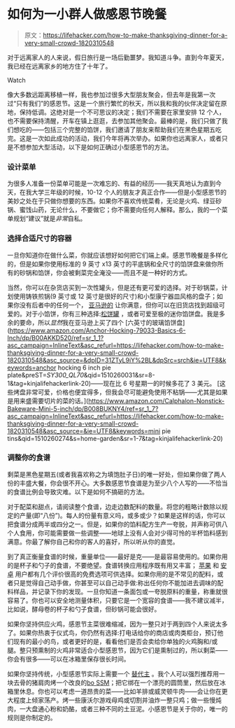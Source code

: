 # 如何为一小群人做感恩节晚餐

> 原文：<https://lifehacker.com/how-to-make-thanksgiving-dinner-for-a-very-small-crowd-1820310548>

对于远离家人的人来说，假日旅行是一场后勤噩梦。我知道斗争。直到今年夏天，我已经在远离家乡的地方住了十年了。

Watch

像大多数远距离移植一样，我也参加过很多大型朋友聚会，但去年是我第一次过“只有我们”的感恩节。这是一个旅行繁忙的秋天，所以我和我的伙伴决定留在原地，保持低调。这绝对是一个不可思议的决定；我们不需要在家里安排 12 个人，也不需要保持清醒，开车在镇上逛逛，去参加其他聚会。最棒的是，我们只做了我们想吃的——包括三个完整的馅饼，我们邀请了朋友来帮助我们在黑色星期五吃完。这是一次如此成功的活动，我们今年将再次举办。如果你也远离家人，或者只是不想参加大型活动，以下是如何正确过小型感恩节的方法。

### 设计菜单

为很多人准备一份菜单可能是一次难忘的、有益的经历——我天真地认为直到今天，在我大学三年级的时候，10-12 个人的朋友才真正合作——但是小型感恩节的美妙之处在于只做你想要的东西。如果你不喜欢传统菜肴，无论是火鸡、绿豆砂锅、蜜饯山药，无论什么，不要做它；你不需要向任何人解释。那么，我的一个菜单规划“建议”就是*非常*自私。

### 选择合适尺寸的容器

一旦你知道你在做什么菜，你就应该想好如何把它们端上桌。感恩节晚餐是多样化的，但是如果你使用标准的 9 英寸 x13 英寸的平底锅和全尺寸的馅饼盘来做你所有的砂锅和馅饼，你会被剩菜完全淹没——而且不是一种好的方式。

当然，你可以在杂货店买到一次性罐头，但是还有更可爱的选择。对于砂锅菜，计划使用铸铁煎锅(9 英寸或 12 英寸是很好的尺寸)和小型康宁器皿风格的盘子；如果你没有后者中的任何一个， [亚马逊的](https://www.amazon.com/Corningware-French-White-Casserole-1-5-Quart/dp/B009CVV4D0/ref=sr_1_17?asc_campaign=InlineText&asc_refurl=https://lifehacker.com/how-to-make-thanksgiving-dinner-for-a-very-small-crowd-1820310548&asc_source=&ie=UTF8&keywords=corningware&qid=1510260338&s=home-garden&sr=1-17&tag=kinjalifehackerlink-20) 让你满意，但你可以在旧货店找到超级可爱的。对于小馅饼，你有三种选择:[松饼罐](http://sweets.seriouseats.com/2013/11/how-to-make-mini-pies.html) ，或者可爱至极的迷你馅饼盘。我是多余的要命，所以*显然*我在亚马逊上买了四个 [六英寸的玻璃馅饼盘](https://www.amazon.com/Anchor-Hocking-79033-Basics-6-Inch/dp/B00AKKD520/ref=sr_1_1?asc_campaign=InlineText&asc_refurl=https://lifehacker.com/how-to-make-thanksgiving-dinner-for-a-very-small-crowd-1820310548&asc_source=&dpID=31ZTyL9iY%2BL&dpSrc=srch&ie=UTF8&keywords=anchor hocking 6 inch pie plate&preST=_SY300_QL70_&qid=1510260031&sr=8-1&tag=kinjalifehackerlink-20)——现在比 6 号星期一的时候多花了 3 美元。 [这些烤盘非常可爱，价格也便宜得多，但我会尽可能避免使用不粘锅——尤其是如果是用来盛需要切片的菜的话。](https://www.amazon.com/Calphalon-Nonstick-Bakeware-Mini-5-inch/dp/B008BUKNY4/ref=sr_1_7?asc_campaign=InlineText&asc_refurl=https://lifehacker.com/how-to-make-thanksgiving-dinner-for-a-very-small-crowd-1820310548&asc_source=&ie=UTF8&keywords=mini pie tins&qid=1510260274&s=home-garden&sr=1-7&tag=kinjalifehackerlink-20)

### 调整你的食谱

剩菜是黑色星期五(或者我喜欢称之为填饱肚子日)的唯一好处，但如果你做了两人份的丰盛大餐，你会很不开心。大多数感恩节食谱是为至少八个人写的——不恰当的食谱比例会导致灾难。以下是如何不搞砸的方法。

对于配菜和甜点，请阅读整个食谱，边走边数配料的数量。将您的粗略计数除以规定的产量(即“八份”)。每人的份量有意义吗，或多或少？如果是这样的话，你可以把食谱分成两半或四分之一。但是，如果你的馅料配方生产一夸脱，并声称可供八个人食用，你可能需要做一些调整——地球上没有人会对少得可怜的半杯馅料感到满意。你最了解你自己和你的客人的喜好，所以听从你的直觉。

到了真正衡量食谱的时候，重量单位——最好是克——是最容易使用的。如果你用的是杯子和勺子的食谱，不要绝望。食谱转换应用程序既有用又丰富； [苹果](https://itunes.apple.com/us/app/kitchen-calculator-pro/id316131048?mt=8) 和 [安卓](https://play.google.com/store/apps/details?id=com.redbinary.rmc&hl=en) 用户都有几个评价很高的免费选项可供选择。如果你用的是不常见的配料，或者只是觉得自己动手做，你甚至可以自己动手做:称出任何你不能加进去调味的配料样品，并记录下你的发现。一旦你知道一条面包或一夸脱原料的重量，称重就很容易了。你也可以安全地测量体积，只要它是一个宽容的食谱——我不建议减半，比如说，酵母卷的杯子和勺子食谱，但砂锅可能会很好。

如果你坚持供应火鸡，感恩节主菜很难缩减，因为一整只对于两到四个人来说太多了。如果你热衷于仪式鸟，你仍然有选择:打电话给你的商店或肉类柜台，预订他们现有的最小的鸟，或者更好的是，看看他们是否会卖给你单独的火鸡胸和/或腿。整只预熏制的火鸡非常适合小型感恩节，因为它们是熏制过的，所以剩菜——你会有很多——可以在冰箱里保存很长时间。

如果你坚持传统，小型感恩节实际上需要一个 [替代主](https://skillet.lifehacker.com/break-free-from-turkey-tyranny-with-these-alternative-t-1820251130) 。我个人可以强烈推荐用一块去骨的猪肩肉烤一个改良的[bo SSM](https://www.epicurious.com/recipes/food/views/bo-ssam-51208610)；把它绑在一个漂亮的圆筒里，然后放在冰箱里休息。你也可以考虑一道昂贵的菜——比如羊排或威灵顿牛肉——会让你在更大程度上倾家荡产。烤一些康沃尔游戏母鸡或切割并油炸一整只鸡；做一些慢炖肉，一大盘通心粉和奶酪，或者三种不同的土豆泥。小感恩节是关于你的，唯一的规则是你制定的。